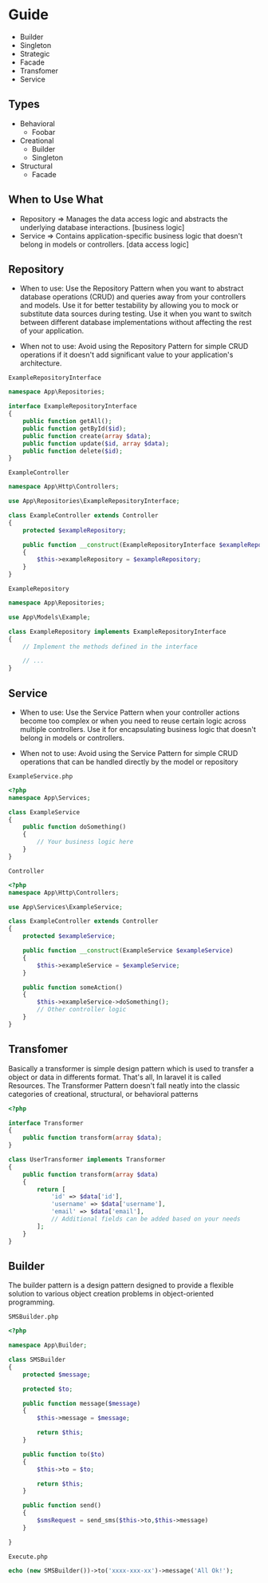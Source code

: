 # Guide
- Builder
- Singleton
- Strategic
- Facade
- Transfomer
- Service

## Types
* Behavioral
    * Foobar
* Creational
    * Builder
    * Singleton
* Structural
    * Facade
 

## When to Use What
* Repository => Manages the data access logic and abstracts the underlying database interactions. [business logic]
* Service => Contains application-specific business logic that doesn't belong in models or controllers. [data access logic]



## Repository
* When to use:
Use the Repository Pattern when you want to abstract database operations (CRUD) and queries away from your controllers and models.
Use it for better testability by allowing you to mock or substitute data sources during testing.
Use it when you want to switch between different database implementations without affecting the rest of your application.

* When not to use:
Avoid using the Repository Pattern for simple CRUD operations if it doesn't add significant value to your application's architecture.

``` ExampleRepositoryInterface  ```
```php
namespace App\Repositories;

interface ExampleRepositoryInterface
{
    public function getAll();
    public function getById($id);
    public function create(array $data);
    public function update($id, array $data);
    public function delete($id);
}
```

``` ExampleController ```
```php
namespace App\Http\Controllers;

use App\Repositories\ExampleRepositoryInterface;

class ExampleController extends Controller
{
    protected $exampleRepository;

    public function __construct(ExampleRepositoryInterface $exampleRepository)
    {
        $this->exampleRepository = $exampleRepository;
    }
}
```

``` ExampleRepository ```
```php
namespace App\Repositories;

use App\Models\Example;

class ExampleRepository implements ExampleRepositoryInterface
{
    // Implement the methods defined in the interface

    // ...
}
```
 
## Service

* When to use:
Use the Service Pattern when your controller actions become too complex or when you need to reuse certain logic across multiple controllers.
Use it for encapsulating business logic that doesn't belong in models or controllers.

* When not to use:
Avoid using the Service Pattern for simple CRUD operations that can be handled directly by the model or repository

``` ExampleService.php ```
```php
<?php
namespace App\Services;

class ExampleService
{
    public function doSomething()
    {
        // Your business logic here
    }
}
```
``` Controller ```
```php
<?php
namespace App\Http\Controllers;

use App\Services\ExampleService;

class ExampleController extends Controller
{
    protected $exampleService;

    public function __construct(ExampleService $exampleService)
    {
        $this->exampleService = $exampleService;
    }

    public function someAction()
    {
        $this->exampleService->doSomething();
        // Other controller logic
    }
}
```

## Transfomer
Basically a transformer is simple design pattern which is used to transfer a object or data in differents format. That's all, In laravel it is called Resources.
The Transformer Pattern doesn't fall neatly into the classic categories of creational, structural, or behavioral patterns
```php
<?php

interface Transformer
{
    public function transform(array $data);
}

class UserTransformer implements Transformer
{
    public function transform(array $data)
    {
        return [
            'id' => $data['id'],
            'username' => $data['username'],
            'email' => $data['email'],
            // Additional fields can be added based on your needs
        ];
    }
}
```

## Builder
The builder pattern is a design pattern designed to provide a flexible solution to various object creation problems in object-oriented programming.

```SMSBuilder.php```
```php
<?php

namespace App\Builder;

class SMSBuilder
{
    protected $message;

    protected $to;

    public function message($message)
    {
        $this->message = $message;

        return $this;
    }

    public function to($to)
    {
        $this->to = $to;

        return $this;
    }

    public function send()
    {
        $smsRequest = send_sms($this->to,$this->message)
    }

}
```

```Execute.php```
```php
echo (new SMSBuilder())->to('xxxx-xxx-xx')->message('All Ok!');
```
